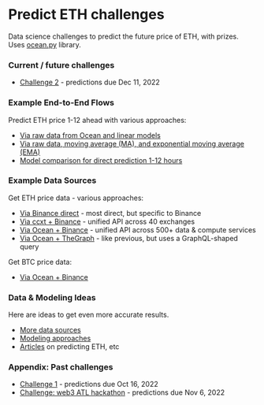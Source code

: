 # Predict ETH challenges

Data science challenges to predict the future price of ETH, with prizes. Uses [ocean.py](https://github.com/oceanprotocol/ocean.py) library.

### Current / future challenges

- [Challenge 2](challenges/main2.md) - predictions due Dec 11, 2022

### Example End-to-End Flows

Predict ETH price 1-12 ahead with various approaches:
- [Via raw data from Ocean and linear models](examples/end-to-end-via-raw-ocean-data-and-linear-models.md)
- [Via raw data, moving average (MA), and exponential moving average (EMA)](examples/end-to-end-via-mas-and-emas.md)
- [Model comparison for direct prediction 1-12 hours](../examples/model_example_direct_prediction.md)

### Example Data Sources

Get ETH price data - various approaches:
- [Via Binance direct](examples/get-ethdata-binance-direct.md) - most direct, but specific to Binance
- [Via ccxt + Binance](examples/get-ethdata-ccxt-binance.md) - unified API across 40 exchanges
- [Via Ocean + Binance](examples/get-ethdata-ocean-binance.md) - unified API across 500+ data & compute services
- [Via Ocean + TheGraph](examples/get-ethdata-ocean-thegraph.md) - like previous, but uses a GraphQL-shaped query


Get BTC price data:
- [Via Ocean + Binance](examples/get-btcdata-ocean-binance.md)

### Data & Modeling Ideas

Here are ideas to get even more accurate results.

- [More data sources](ideas/data-sources.md)
- [Modeling approaches](ideas/modeling.md)
- [Articles](ideas/articles.md) on predicting ETH, etc


### Appendix: Past challenges

- [Challenge 1](challenges/main1.md) - predictions due Oct 16, 2022
- [Challenge: web3 ATL hackathon](challenges/hack1.md) - predictions due Nov 6, 2022

